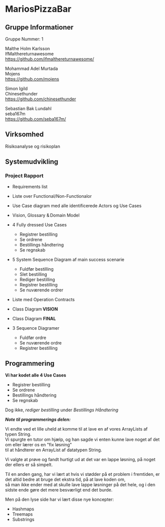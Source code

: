 <h1> MariosPizzaBar </h1>

<h2> Gruppe Informationer </h2>

Gruppe Nummer: 1

Malthe Holm Karlsson <br>
IfMalthereturnawesome <br>
https://github.com/ifmalthereturnawesome/

Mohammad Adel Murtada  <br>
Mojens <br>
https://github.com/mojens

Simon Igild <br>
Chinesethunder <br>
https://github.com/chinesethunder

Sebastian Bak Lundahl <br>
seba167m <br>
https://github.com/seba167m/

<h2> Virksomhed </h2>

Risikoanalyse og risikoplan


<h2> Systemudvikling  </h2>

<h3> Project Rapport </h3>

* Requirements list   

* Liste over Functional/Non-Functionalor

* Use Case diagram med alle identificerede Actors og Use Cases  

* Vision, Glossary & Domain Model   

* 4 Fully dressed Use Cases
   - Registrer bestilling
   - Se ordrene
   - Bestillings håndtering
   - Se regnskab
   
* 5 System Sequence Diagram af main success scenarie 
   - Fuldfør bestilling
   - Slet bestilling
   - Rediger bestilling
   - Registrer bestilling
   - Se nuværende ordrer
   
* Liste med Operation Contracts  

* Class Diagram **VISION**

* Class Diagram **FINAL**

* 3 Sequence Diagramer 
   - Fuldfør ordre
   - Se nuværende ordre
   - Registrer bestilling

<h2> Programmering  </h2>

**Vi har kodet alle 4 Use Cases**
   - Registrer bestilling
   - Se ordrene
   - Bestillings håndtering
   - Se regnskab

Dog ikke, *rediger bestilling* under *Bestillings Håndtering*

***Note til programmerings delen:***

Vi endte ved et lille uheld at komme til at lave en af vores ArrayLists af typen String. </br>
Vi spurgte en tutor om hjælp, og han sagde vi enten kunne lave noget af det om eller lærer os en "fix løsning" </br>
til at håndterer en ArrayList af datatypen String.

Vi valgte at prøve og fandt hurtigt ud at det var en lappe løsning, på noget der ellers er så simpelt. </br>

Til en anden gang, har vi lært at hvis vi stødder på et problem i fremtiden, er det altid bedre at bruge det ekstra tid, på at lave koden om, </br>
så man ikke ender med at skulle lave lappe løsninger på det hele, og i den sidste ende gøre det mere besværligt end det burde.



Men på den lyse side har vi lært disse nye koncepter:
* Hashmaps
* Treemaps
* Substrings

